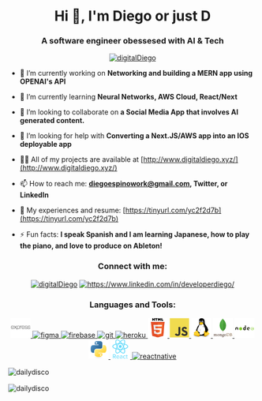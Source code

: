 <h1 align="center">Hi 👋, I'm Diego or just D</h1>
<h3 align="center">A software engineer obessesed with AI & Tech</h3>

<!--
<p align="left"> <img src="https://komarev.com/ghpvc/?username=dailydisco&label=Profile%20views&color=0e75b6&style=flat" alt="dailydisco" /> </p>
-->

<p align="center"> <a href="https://twitter.com/digitaIDiego" target="blank"><img src="https://img.shields.io/twitter/follow/digitaIDiego?logo=twitter&style=for-the-badge" alt="digitaIDiego" /></a> </p>

- 🔭 I’m currently working on **Networking and building a MERN app using OPENAI's API**

- 🌱 I’m currently learning **Neural Networks, AWS Cloud, React/Next**

- 👯 I’m looking to collaborate on **a Social Media App that involves AI generated content.**

- 🤝 I’m looking for help with **Converting a Next.JS/AWS app into an IOS deployable app**

- 👨‍💻 All of my projects are available at [http://www.digitaldiego.xyz/](http://www.digitaldiego.xyz/)

- 📫 How to reach me: **diegoespinowork@gmail.com, Twitter, or LinkedIn**

- 📄 My experiences and resume: [https://tinyurl.com/yc2f2d7b](https://tinyurl.com/yc2f2d7b)

- ⚡ Fun facts: **I speak Spanish and I am learning Japanese, how to play the piano, and love to produce on Ableton!**

<h3 align="center">Connect with me:</h3>
<p align="center">
<a href="https://twitter.com/digitaIDiego" target="blank"><img align="center" src="https://raw.githubusercontent.com/rahuldkjain/github-profile-readme-generator/master/src/images/icons/Social/twitter.svg" alt="digitalDiego" height="30" width="40" /></a>
<a href="https://linkedin.com/in/https://www.linkedin.com/in/developerdiego/" target="blank"><img align="center" src="https://raw.githubusercontent.com/rahuldkjain/github-profile-readme-generator/master/src/images/icons/Social/linked-in-alt.svg" alt="https://www.linkedin.com/in/developerdiego/" height="30" width="40" /></a>
</p>

<h3 align="center">Languages and Tools:</h3>
<p align="center"></a> <a href="https://www.w3schools.com/cpp/" target="_blank" rel="noreferrer"> <a href="https://expressjs.com" target="_blank" rel="noreferrer"> <img src="https://raw.githubusercontent.com/devicons/devicon/master/icons/express/express-original-wordmark.svg" alt="express" width="40" height="40"/> </a> <a href="https://www.figma.com/" target="_blank" rel="noreferrer"> <img src="https://www.vectorlogo.zone/logos/figma/figma-icon.svg" alt="figma" width="40" height="40"/> </a> <a href="https://firebase.google.com/" target="_blank" rel="noreferrer"> <img src="https://www.vectorlogo.zone/logos/firebase/firebase-icon.svg" alt="firebase" width="40" height="40"/> </a> <a href="https://git-scm.com/" target="_blank" rel="noreferrer"> <img src="https://www.vectorlogo.zone/logos/git-scm/git-scm-icon.svg" alt="git" width="40" height="40"/> </a> <a href="https://heroku.com" target="_blank" rel="noreferrer"> <img src="https://www.vectorlogo.zone/logos/heroku/heroku-icon.svg" alt="heroku" width="40" height="40"/> </a> <a href="https://www.w3.org/html/" target="_blank" rel="noreferrer"> <img src="https://raw.githubusercontent.com/devicons/devicon/master/icons/html5/html5-original-wordmark.svg" alt="html5" width="40" height="40"/> </a> <a href="https://developer.mozilla.org/en-US/docs/Web/JavaScript" target="_blank" rel="noreferrer"> <img src="https://raw.githubusercontent.com/devicons/devicon/master/icons/javascript/javascript-original.svg" alt="javascript" width="40" height="40"/> </a> <a href="https://www.linux.org/" target="_blank" rel="noreferrer"> <img src="https://raw.githubusercontent.com/devicons/devicon/master/icons/linux/linux-original.svg" alt="linux" width="40" height="40"/> </a> <a href="https://www.mongodb.com/" target="_blank" rel="noreferrer"> <img src="https://raw.githubusercontent.com/devicons/devicon/master/icons/mongodb/mongodb-original-wordmark.svg" alt="mongodb" width="40" height="40"/> </a> <a href="https://nodejs.org" target="_blank" rel="noreferrer"> <img src="https://raw.githubusercontent.com/devicons/devicon/master/icons/nodejs/nodejs-original-wordmark.svg" alt="nodejs" width="40" height="40"/> </a> <a href="https://www.python.org" target="_blank" rel="noreferrer"> <img src="https://raw.githubusercontent.com/devicons/devicon/master/icons/python/python-original.svg" alt="python" width="40" height="40"/> </a> <a href="https://reactjs.org/" target="_blank" rel="noreferrer"> <img src="https://raw.githubusercontent.com/devicons/devicon/master/icons/react/react-original-wordmark.svg" alt="react" width="40" height="40"/> </a> <a href="https://reactnative.dev/" target="_blank" rel="noreferrer"> <img src="https://reactnative.dev/img/header_logo.svg" alt="reactnative" width="40" height="40"/> </a> </p>



<p><img align="center" src="https://github-readme-stats.vercel.app/api/top-langs?username=dailydisco&show_icons=true&locale=en&layout=compact" alt="dailydisco" /></p>

<!--

<p>&nbsp;<img align="center" src="https://github-readme-stats.vercel.app/api?username=dailydisco&show_icons=true&locale=en" alt="dailydisco" /></p>
-->

<p><img align="center" src="https://github-readme-streak-stats.herokuapp.com/?user=dailydisco&" alt="dailydisco" /></p>

